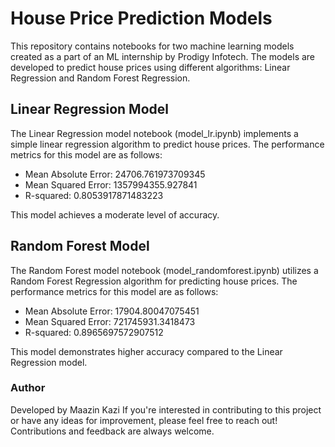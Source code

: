 # House Price Prediction Models
This repository contains notebooks for two machine learning models created as a part of an ML internship by Prodigy Infotech. The models are developed to predict house prices using different algorithms: Linear Regression and Random Forest Regression.
## Linear Regression Model
The Linear Regression model notebook (model_lr.ipynb) implements a simple linear regression algorithm to predict house prices. The performance metrics for this model are as follows:
    <ul>
        <li>Mean Absolute Error: 24706.761973709345</li>
        <li>Mean Squared Error: 1357994355.927841</li>
        <li>R-squared: 0.8053917871483223</li>
    </ul>
This model achieves a moderate level of accuracy.
## Random Forest Model
The Random Forest model notebook (model_randomforest.ipynb) utilizes a Random Forest Regression algorithm for predicting house prices. The performance metrics for this model are as follows:
    <ul>
        <li>Mean Absolute Error: 17904.80047075451</li>
        <li>Mean Squared Error: 721745931.3418473</li>
        <li>R-squared: 0.8965697572907512</li>
    </ul>
This model demonstrates higher accuracy compared to the Linear Regression model.
### Author
Developed by Maazin Kazi
If you're interested in contributing to this project or have any ideas for improvement, please feel free to reach out! Contributions and feedback are always welcome.

